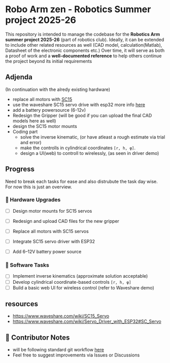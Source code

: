 # Robo Arm zen - Robotics Summer project 2025-26
This repository is intended to manage the codebase for the **Robotics Arm summer project 2025-26** (part of robotics club). Ideally, it can be extended to include other related resources as well (CAD model, calculation(Matlab), Datasheet of the electronic components etc.) Over time, it will serve as both a proof of work and a **well-documented reference** to help others continue the project beyond its initial requirements

## Adjenda
(In continuation with the alredy existing hardware)
- replace all motors with [SC15](https://www.waveshare.com/wiki/SC15_Servo)
- use the waveshare SC15 servo drive with esp32 more info [here](https://www.waveshare.com/wiki/Servo_Driver_with_ESP32#SC_Servo)
- add a battery powersource (6-12v)
- Redesign the Gripper (will be good if you can upload the final CAD models here as well)
- design the SC15 motor mounts
- Coding part
  - solve the inverse kinematic, (or have atleast a rough estimate via trial and error)
  - make the controlls in cylindrical coordinates `[r, h, φ]`.
  - design a UI(web) to controll to wirelessly, (as seen in driver demo)


## Progress 
Need to break each tasks for ease and also distrubute the task day wise.
For now this is just an overview.
### 🔧 Hardware Upgrades
- [ ] Design motor mounts for SC15 servos
- [ ] Redesign and upload CAD files for the new gripper
- [ ] Replace all motors with SC15 servos
- [ ] Integrate SC15 servo driver with ESP32 
- [ ] Add 6–12V battery power source


### 🧠 Software Tasks
- [ ] Implement inverse kinematics (approximate solution acceptable)
- [ ] Develop cylindrical coordinate-based controls `[r, h, φ]`
- [ ] Build a basic web UI for wireless control (refer to Waveshare demo)

## resources
- https://www.waveshare.com/wiki/SC15_Servo
- https://www.waveshare.com/wiki/Servo_Driver_with_ESP32#SC_Servo

## 🤝 Contributor Notes
- will be following standard git workflow [here](https://www.geeksforgeeks.org/git-workflows-with-open-source-collaboration/)
- Feel free to suggest improvements via Issues or Discussions

